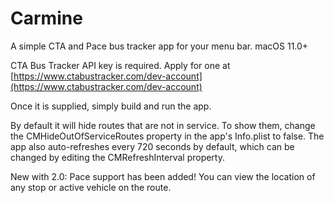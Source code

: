 # Carmine
A simple CTA and Pace bus tracker app for your menu bar. macOS 11.0+

CTA Bus Tracker API key is required. Apply for one at [https://www.ctabustracker.com/dev-account](https://www.ctabustracker.com/dev-account)

Once it is supplied, simply build and run the app.

By default it will hide routes that are not in service. To show them, change the CMHideOutOfServiceRoutes property in the app's Info.plist to false.
The app also auto-refreshes every 720 seconds by default, which can be changed by editing the CMRefreshInterval property.

New with 2.0: Pace support has been added! You can view the location of any stop or active vehicle on the route.

